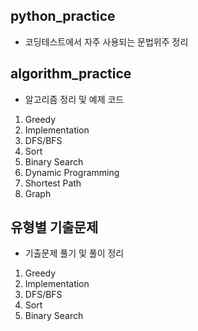 ## python_practice
- 코딩테스트에서 자주 사용되는 문법위주 정리

## algorithm_practice
- 알고리즘 정리 및 예제 코드
1. Greedy 
2. Implementation
3. DFS/BFS
4. Sort
5. Binary Search
6. Dynamic Programming
7. Shortest Path
8. Graph

## 유형별 기출문제
- 기출문제 풀기 및 풀이 정리
1. Greedy
2. Implementation
3. DFS/BFS
4. Sort
5. Binary Search
